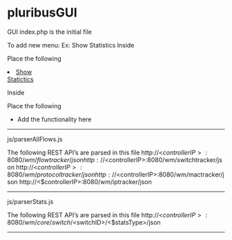 pluribusGUI
===========

GUI
index.php is the initial file

To add new menu:
Ex: Show Statistics
Inside 
<ul class="nav">
</ul>

Place the following
<li class="nav-7">
  <a id="showStatistics" href="# showStatisticsRESTAPI">Show <br/> Statictics </a>
</li>

Inside       
<div class="list-wrap">
</div>

Place the following
<ul id=" showStatisticsRESTAPI" class="hide">    
   <li>Add the functionality here</li>
</ul>

************************************************************************

js/parserAllFlows.js

The following REST API’s are parsed in this file
http://<$controllerIP>:8080/wm/flowtracker/json
http://<$controllerIP>:8080/wm/switchtracker/json
http://<$controllerIP>:8080/wm/protocoltracker/json
http://<$controllerIP>:8080/wm/mactracker/json
http://<$controllerIP>:8080/wm/iptracker/json

************************************************************************
js/parserStats.js

The following REST API’s are parsed in this file
http://<$controllerIP>:8080/ wm/core/switch/<$switchID>/<$statsType>/json 
************************************************************************

